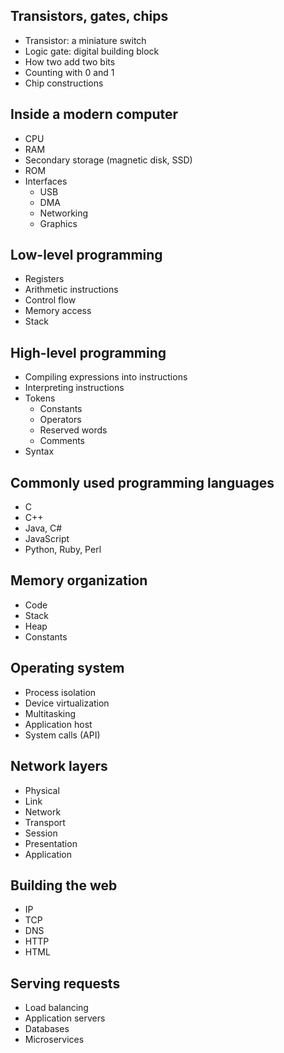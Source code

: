 ## Transistors, gates, chips
* Transistor: a miniature switch
* Logic gate: digital building block
* How two add two bits
* Counting with 0 and 1
* Chip constructions


## Inside a modern computer
* CPU
* RAM
* Secondary storage (magnetic disk, SSD)
* ROM
* Interfaces
  * USB
  * DMA
  * Networking
  * Graphics


## Low-level programming
* Registers
* Arithmetic instructions
* Control flow
* Memory access
* Stack


## High-level programming
* Compiling expressions into instructions
* Interpreting instructions
* Tokens
  * Constants
  * Operators
  * Reserved words
  * Comments
* Syntax


## Commonly used programming languages
* C
* C++
* Java, C#
* JavaScript
* Python, Ruby, Perl


## Memory organization
* Code
* Stack
* Heap
* Constants


## Operating system
* Process isolation
* Device virtualization
* Multitasking
* Application host
* System calls (API)


## Network layers
* Physical
* Link
* Network
* Transport
* Session
* Presentation
* Application


## Building the web
* IP
* TCP
* DNS
* HTTP
* HTML


## Serving requests
* Load balancing
* Application servers
* Databases
* Microservices
